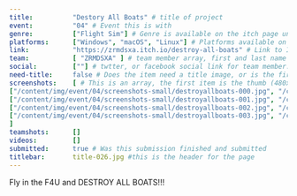 ```yaml
---
title:          "Destory All Boats" # title of project
event:          "04" # Event this is with
genre:          ["Flight Sim"] # Genre is available on the itch page under more information
platforms:      ["Windows", "macOS", "Linux"] # Platforms available on
link:           "https://zrmdsxa.itch.io/destroy-all-boats" # Link to ITCH page
team:           [ "ZRMDSXA" ] # team member array, first and last name only, will auto match against previous entries eventually
social:         [""] # twtter, or facebook social link for team member. This can be an array to match the team array
need-title:     false # Does the item need a title image, or is the first image in the screenshots it
screenshots:    [ # This is an array, the first item is the thumb (480x270), and the second is the screenshot (1920x1080)
["/content/img/event/04/screenshots-small/destroyallboats-000.jpg", "/content/img/event/04/screenshots/destroyallboats-000.jpg"],
["/content/img/event/04/screenshots-small/destroyallboats-001.jpg", "/content/img/event/04/screenshots/destroyallboats-001.jpg"],
["/content/img/event/04/screenshots-small/destroyallboats-002.jpg", "/content/img/event/04/screenshots/destroyallboats-002.jpg"],
["/content/img/event/04/screenshots-small/destroyallboats-003.jpg", "/content/img/event/04/screenshots/destroyallboats-003.jpg"]
]
teamshots:      []
videos:         []
submitted:      true # Was this submission finished and submitted
titlebar:       title-026.jpg #this is the header for the page
---
```

Fly in the F4U and DESTROY ALL BOATS!!!